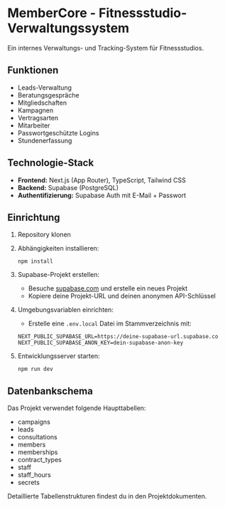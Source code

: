 # MemberCore - Fitnessstudio-Verwaltungssystem

Ein internes Verwaltungs- und Tracking-System für Fitnessstudios.

## Funktionen

- Leads-Verwaltung
- Beratungsgespräche
- Mitgliedschaften
- Kampagnen
- Vertragsarten
- Mitarbeiter
- Passwortgeschützte Logins
- Stundenerfassung

## Technologie-Stack

- **Frontend:** Next.js (App Router), TypeScript, Tailwind CSS
- **Backend:** Supabase (PostgreSQL)
- **Authentifizierung:** Supabase Auth mit E-Mail + Passwort

## Einrichtung

1. Repository klonen
2. Abhängigkeiten installieren:
   ```
   npm install
   ```

3. Supabase-Projekt erstellen:
   - Besuche [supabase.com](https://supabase.com) und erstelle ein neues Projekt
   - Kopiere deine Projekt-URL und deinen anonymen API-Schlüssel

4. Umgebungsvariablen einrichten:
   - Erstelle eine `.env.local` Datei im Stammverzeichnis mit:
   ```
   NEXT_PUBLIC_SUPABASE_URL=https://deine-supabase-url.supabase.co
   NEXT_PUBLIC_SUPABASE_ANON_KEY=dein-supabase-anon-key
   ```

5. Entwicklungsserver starten:
   ```
   npm run dev
   ```

## Datenbankschema

Das Projekt verwendet folgende Haupttabellen:
- campaigns
- leads
- consultations
- members
- memberships
- contract_types
- staff
- staff_hours
- secrets

Detaillierte Tabellenstrukturen findest du in den Projektdokumenten. 